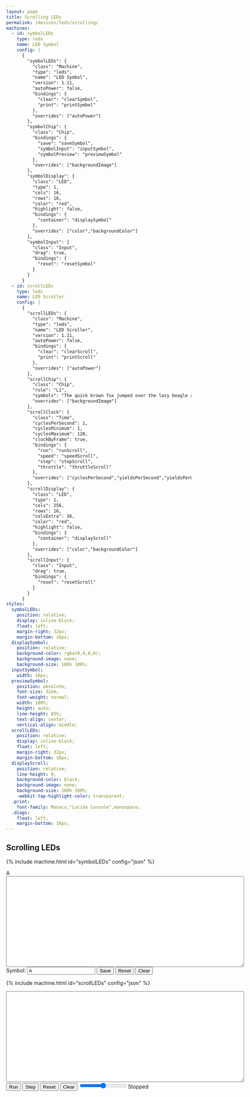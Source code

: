 ```yaml
---
layout: page
title: Scrolling LEDs
permalink: /devices/leds/scrolling/
machines:
  - id: symbolLEDs
    type: leds
    name: LED Symbol
    config: |
      {
        "symbolLEDs": {
          "class": "Machine",
          "type": "leds",
          "name": "LED Symbol",
          "version": 1.11,
          "autoPower": false,
          "bindings": {
            "clear": "clearSymbol",
            "print": "printSymbol"
          },
          "overrides": ["autoPower"]
        },
        "symbolChip": {
          "class": "Chip",
          "bindings": {
            "save": "saveSymbol",
            "symbolInput": "inputSymbol",
            "symbolPreview": "previewSymbol"
          },
          "overrides": ["backgroundImage"]
        },
        "symbolDisplay": {
          "class": "LED",
          "type": 1,
          "cols": 16,
          "rows": 16,
          "color": "red",
          "highlight": false,
          "bindings": {
            "container": "displaySymbol"
          },
          "overrides": ["color","backgroundColor"]
        },
        "symbolInput": {
          "class": "Input",
          "drag": true,
          "bindings": {
            "reset": "resetSymbol"
          }
        }
      }
  - id: scrollLEDs
    type: leds
    name: LED Scroller
    config: |
      {
        "scrollLEDs": {
          "class": "Machine",
          "type": "leds",
          "name": "LED Scroller",
          "version": 1.11,
          "autoPower": false,
          "bindings": {
            "clear": "clearScroll",
            "print": "printScroll"
          },
          "overrides": ["autoPower"]
        },
        "scrollChip": {
          "class": "Chip",
          "rule": "L1",
          "symbols": "The quick brown fox jumped over the lazy beagle and stole its favorite toy",
          "overrides": ["backgroundImage"]
        },
        "scrollClock": {
          "class": "Time",
          "cyclesPerSecond": 1,
          "cyclesMinimum": 1,
          "cyclesMaximum": 120,
          "clockByFrame": true,
          "bindings": {
            "run": "runScroll",
            "speed": "speedScroll",
            "step": "stepScroll",
            "throttle": "throttleScroll"
          },
          "overrides": ["cyclesPerSecond","yieldsPerSecond","yieldsPerUpdate","cyclesMinimum","cyclesMaximum","requestAnimationFrame"]
        },
        "scrollDisplay": {
          "class": "LED",
          "type": 1,
          "cols": 256,
          "rows": 16,
          "colsExtra": 16,
          "color": "red",
          "highlight": false,
          "bindings": {
            "container": "displayScroll"
          },
          "overrides": ["color","backgroundColor"]
        },
        "scrollInput": {
          "class": "Input",
          "drag": true,
          "bindings": {
            "reset": "resetScroll"
          }
        }
      }
styles:
  symbolLEDs:
    position: relative;
    display: inline-block;
    float: left;
    margin-right: 32px;
    margin-bottom: 16px;
  displaySymbol:
    position: relative;
    background-color: rgba(0,0,0,0);
    background-image: none;
    background-size: 100% 100%;
  inputSymbol:
    width: 16px;
  previewSymbol:
    position: absolute;
    font-size: 32em;
    font-weight: normal;
    width: 100%;
    height: auto;
    line-height: 85%;
    text-align: center;
    vertical-align: middle;
  scrollLEDs:
    position: relative;
    display: inline-block;
    float: left;
    margin-right: 32px;
    margin-bottom: 16px;
  displayScroll:
    position: relative;
    line-height: 0;
    background-color: black;
    background-image: none;
    background-size: 100% 100%;
    -webkit-tap-highlight-color: transparent;
  .print:
    font-family: Monaco,"Lucida Console",monospace;
  .diags:
    float: left;
    margin-bottom: 16px;
---
```


Scrolling LEDs
--------------

{% include machine.html id="symbolLEDs" config="json" %}

<div id="symbolLEDs">
  <div id="previewSymbol">A</div>
  <div id="displaySymbol"></div>
</div>
<div class="diags">
  <div>
    <textarea id="printSymbol" class="print" cols="78" rows="16"></textarea>
  </div>
  Symbol: <input id="inputSymbol" type="text" value="A"/>
  <button id="saveSymbol">Save</button>
  <button id="resetSymbol">Reset</button>
  <button id="clearSymbol">Clear</button>
</div>

{% include machine.html id="scrollLEDs" config="json" %}

<div id="scrollLEDs">
  <div id="displayScroll"></div>
</div>
<div class="diags">
  <div>
    <textarea id="printScroll" class="print" cols="78" rows="16"></textarea>
  </div>
  <button id="runScroll">Run</button>
  <button id="stepScroll">Step</button>
  <button id="resetScroll">Reset</button>
  <button id="clearScroll">Clear</button>
  <input type="range" min="1" max="120" value="60" class="slider" id="throttleScroll"><span id="speedScroll">Stopped</span>
</div>
